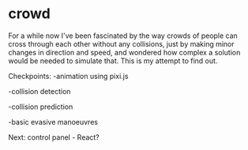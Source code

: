 # crowd

For a while now I've been fascinated by the way crowds of people can cross through each other without any collisions, just by making minor changes in direction and speed, and wondered how complex a solution would be needed to simulate that. This is my attempt to find out.

Checkpoints:
-animation using pixi.js

-collision detection

-collision prediction

-basic evasive manoeuvres

Next: control panel - React?

